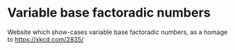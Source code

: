 # Variable base factoradic numbers

Website which show-cases variable base factoradic numbers, as a homage to https://xkcd.com/2835/

